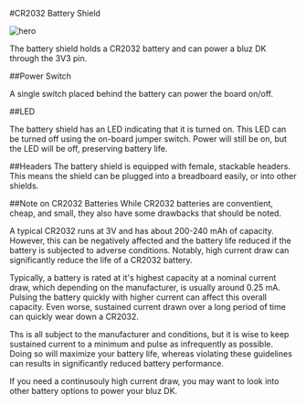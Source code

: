#CR2032 Battery Shield

![hero](/img/battery_shield.jpg)

The battery shield holds a CR2032 battery and can power a bluz DK through the 3V3 pin.

##Power Switch

A single switch placed behind the battery can power the board on/off.

##LED

The battery shield has an LED indicating that it is turned on. This LED can be turned off using the on-board jumper switch. Power will still be on,
but the LED will be off, preserving battery life.

##Headers
The battery shield is equipped with female, stackable headers. This means the shield can be plugged into a breadboard easily, or into other shields.

##Note on CR2032 Batteries
While CR2032 batteries are conventient, cheap, and small, they also have some drawbacks that should be noted.

A typical CR2032 runs at 3V and has about 200-240 mAh of capacity. However, this can be negatively affected and the battery life reduced if the battery is
subjected to adverse conditions. Notably, high current draw can significantly reduce the life of a CR2032 battery.

Typically, a battery is rated at it's highest capacity at a nominal current draw, which depending on the manufacturer, is usually around 0.25 mA. Pulsing the battery quickly
with higher current can affect this overall capacity. Even worse, sustained current drawn over a long period of time can quickly wear down a CR2032.

Ths is all subject to the manufacturer and conditions, but it is wise to keep sustained current to a minimum and pulse as infrequently as possible. Doing so will maximize
your battery life, whereas violating these guidelines can results in significantly reduced battery performance.

If you need a continusouly high current draw, you may want to look into other battery options to power your bluz DK.

